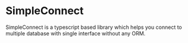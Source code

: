 # SimpleConnect
SimpleConnect is a typescript based library which helps you connect to multiple database with single interface without any ORM.
